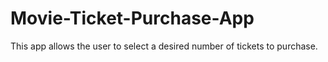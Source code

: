 # Movie-Ticket-Purchase-App
This app allows the user to select a desired number of tickets to purchase.

